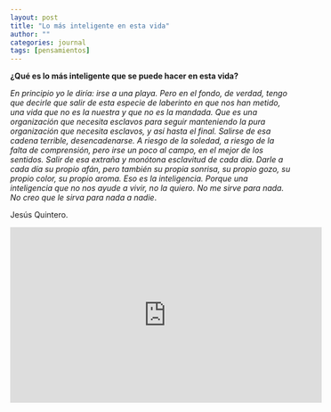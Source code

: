 ```yaml
---
layout: post
title: "Lo más inteligente en esta vida"
author: ""
categories: journal
tags: [pensamientos]
---
```


**¿Qué es lo más inteligente que se puede hacer en esta vida?**

*En principio yo le diría: irse a una playa. Pero en el fondo, de verdad, tengo que decirle que salir de esta especie de laberinto en que nos han metido, una vida que no es la nuestra y que no es la mandada. Que es una organización que necesita esclavos para seguir manteniendo la pura organización que necesita esclavos, y así hasta el final. Salirse de esa cadena terrible, desencadenarse. A riesgo de la soledad, a riesgo de la falta de comprensión, pero irse un poco al campo, en el mejor de los sentidos. Salir de esa extraña y monótona esclavitud de cada día. Darle a cada día su propio afán, pero también su propia sonrisa, su propio gozo, su propio color, su propio aroma. Eso es la inteligencia. Porque una inteligencia que no nos ayude a vivir, no la quiero. No me sirve para nada. No creo que le sirva para nada a nadie*.

Jesús Quintero.

<iframe width="560" height="315" src="https://www.youtube.com/embed/gP0pq4yYQ6E?start=10" title="YouTube video player" frameborder="0" allow="accelerometer; autoplay; clipboard-write; encrypted-media; gyroscope; picture-in-picture; web-share" allowfullscreen></iframe>

